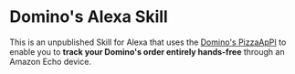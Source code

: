 Domino's Alexa Skill
====
This is an unpublished Skill for Alexa that uses the [Domino's PizzaApPI](https://github.com/RIAEvangelist/node-dominos-pizza-api) to enable you to __track your Domino's order entirely hands-free__ through an Amazon Echo device.



